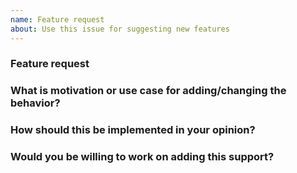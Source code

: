 ```yaml
---
name: Feature request
about: Use this issue for suggesting new features
---
```


<!--

Welcome!  If you have a feature you like us to implement you can suggest here
-->

### Feature request


### What is motivation or use case for adding/changing the behavior?


### How should this be implemented in your opinion?


### Would you be willing to work on adding this support? 

